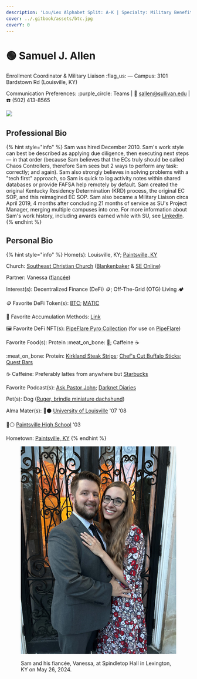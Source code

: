 ```yaml
---
description: 'Lou/Lex Alphabet Split: A-K | Specialty: Military Benefits'
cover: ../.gitbook/assets/btc.jpg
coverY: 0
---
```


# 🟢 Samuel J. Allen

Enrollment Coordinator & Military Liaison :flag\_us: — Campus: 3101 Bardstown Rd (Louisville, KY)

Communication Preferences: :purple\_circle: Teams | :e-mail: sallen@sullivan.edu | :telephone: (502) 413-8565

![](../.gitbook/assets/Sam\_edit.jpg)

## Professional Bio

{% hint style="info" %}
Sam was hired December 2010.  Sam's work style can best be described as applying due diligence, then executing next steps — in that order (because Sam believes that the ECs truly should be called Chaos Controllers, therefore Sam sees but 2 ways to perform any task: correctly; and again).  Sam also strongly believes in solving problems with a "tech first" approach, so Sam is quick to log activity notes within shared databases or provide FAFSA help remotely by default.  Sam created the original Kentucky Residency Determination (KRD) process, the original EC SOP, and this reimagined EC SOP.  Sam also became a Military Liaison circa April 2019, 4 months after concluding 21 months of service as SU's Project Manager, merging multiple campuses into one.  For more information about Sam's work history, including awards earned while with SU, see [LinkedIn](https://www.linkedin.com/in/samueljustinallen/).
{% endhint %}

## Personal Bio

{% hint style="info" %}
Home(s): Louisville, KY; [Paintsville, KY](https://en.wikipedia.org/wiki/Paintsville,\_Kentucky)

Church: [Southeast Christian Church](https://www.southeastchristian.org/) ([Blankenbaker](https://my.southeastchristian.org/location/blankenbaker) & [SE Online](https://online.southeastchristian.org/))

Partner: Vanessa ([fiancée](https://www.instagram.com/p/C7kSRycO68w/))

Interest(s): Decentralized Finance (DeFi) :coin:; Off-The-Grid (OTG) Living 🏕️

&#x20;    :coin: Favorite DeFi Token(s): [BTC](https://coinmarketcap.com/currencies/bitcoin/); [MATIC](https://coinmarketcap.com/currencies/polygon/)

&#x20;         🤑 Favorite Accumulation Methods: [Link](https://linktr.ee/samueljallen.x)

&#x20;    🖼️ Favorite DeFi NFT(s): [PipeFlare Pyro Collection](https://opensea.io/collection/pipeflarepyro) (for use on [PipeFlare](https://pipeflare.io/r/6va4))                                      &#x20;

Favorite Food(s): Protein :meat\_on\_bone: :cheese:; Caffeine :coffee:

&#x20;    :meat\_on\_bone: Protein: [Kirkland Steak Strips](https://www.costco.com/kirkland-signature-premium-extra-thick-steak-strips%2C-12-oz.product.100333696.html); [Chef's Cut Buffalo Sticks](https://www.amazon.com/Chefs-Cut-Real-Pepper-Sticks/dp/B0711BWSSP/); [Quest Bars](https://www.questnutrition.com/products/white-chocolate-raspberry-box-of-12)

&#x20;    :coffee: Caffeine: Preferably lattes from anywhere but [Starbucks](https://mashable.com/article/starbucks-sunsets-nft-reward-program-odyssey)

Favorite Podcast(s): [Ask Pastor John](https://podcasts.apple.com/us/podcast/ask-pastor-john/id618132843); [Darknet Diaries](https://podcasts.apple.com/us/podcast/darknet-diaries/id1296350485)

Pet(s): Dog ([Ruger, brindle miniature dachshund](https://www.instagram.com/p/8RZzBnu\_zk/))

Alma Mater(s): 🔴⚫ [University of Louisville](https://louisville.edu/) '07 '08

&#x20;                            🔵⚪ [Paintsville High School](https://sites.google.com/paintsville.kyschools.us/paintsville/home) '03

Hometown: [Paintsville, KY](https://en.wikipedia.org/wiki/Paintsville,\_Kentucky)
{% endhint %}

<figure><picture><source srcset="../.gitbook/assets/S&#x26;V-Crop.jpg" media="(prefers-color-scheme: dark)"><img src="../.gitbook/assets/S&#x26;V.jpg" alt=""></picture><figcaption><p>Sam and his fiancée, Vanessa, at Spindletop Hall in Lexington, KY on May 26, 2024.</p></figcaption></figure>
